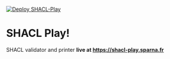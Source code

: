 [![Deploy SHACL-Play](https://github.com/sparna-git/shacl-play/actions/workflows/maven.yml/badge.svg)](https://github.com/sparna-git/shacl-play/actions/workflows/maven.yml)


# SHACL Play!
SHACL validator and printer **live at https://shacl-play.sparna.fr**
